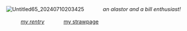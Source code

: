   ![Untitled65_20240710203425](https://tenor.com/bARJz.gif)
  ㅤ   ㅤ
  ㅤ*an alastor and a bill enthusiast!*
 
ㅤㅤㅤ[*my rentry*](https://rentry.org/rosesforyourradio)ㅤㅤㅤㅤ[my strawpage](https://neverloveanarcissist.straw.page)
